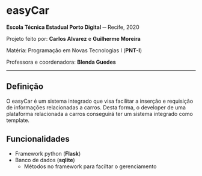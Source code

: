 # **easyCar**

**Escola Técnica Estadual Porto Digital** ─ Recife, 2020

Projeto feito por: **Carlos Alvarez** e **Guilherme Moreira**

Matéria: Programação em Novas Tecnologias I (**PNT-I**)

Professora e coordenadora: **Blenda Guedes**

---

## Definição

O easyCar é um sistema integrado que visa facilitar a inserção e requisição de informações relacionadas a carros. Desta forma, o developer de uma plataforma relacionada a carros conseguirá ter um sistema integrado como template.

## Funcionalidades

- Framework python (**Flask**)
- Banco de dados (**sqlite**)
  - Métodos no framework para faciltar o gerenciamento
